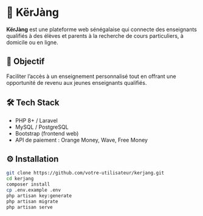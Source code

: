 # 📘 KërJàng

**KërJàng** est une plateforme web sénégalaise qui connecte des enseignants qualifiés à des élèves et parents à la recherche de cours particuliers, à domicile ou en ligne.

## 🚀 Objectif

Faciliter l’accès à un enseignement personnalisé tout en offrant une opportunité de revenu aux jeunes enseignants qualifiés.

## 🛠️ Tech Stack

- PHP 8+ / Laravel
- MySQL / PostgreSQL
- Bootstrap (frontend web)
- API de paiement : Orange Money, Wave, Free Money

## ⚙️ Installation

```bash
git clone https://github.com/votre-utilisateur/kerjang.git
cd kerjang
composer install
cp .env.example .env
php artisan key:generate
php artisan migrate
php artisan serve
